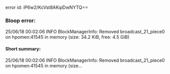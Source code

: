 error id: iP6w2/KcVst8AKqiDwNYTQ==
### Bloop error:

25/06/18 00:02:06 INFO BlockManagerInfo: Removed broadcast_21_piece0 on hpomen:41545 in memory (size: 34.2 KiB, free: 4.5 GiB)
#### Short summary: 

25/06/18 00:02:06 INFO BlockManagerInfo: Removed broadcast_21_piece0 on hpomen:41545 in memory (size...